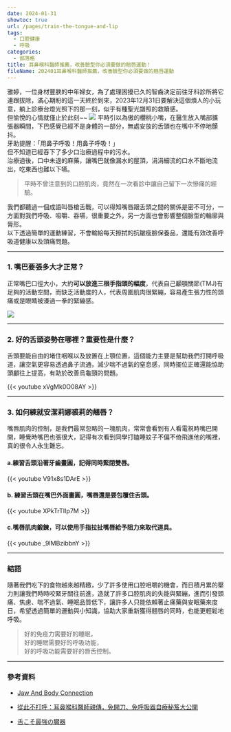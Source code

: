 ```yaml
---
date: 2024-01-31
showtoc: true
url: /pages/train-the-tongue-and-lip
tags:
  - 口腔健康
  - 呼吸
categories:
  - 部落格
title: 耳鼻喉科醫師推薦，改善臉型你必須要做的翹唇運動！
fileName: 202401耳鼻喉科醫師推薦，改善臉型你必須要做的翹唇運動
---
```


雅婷，一位身材豐腴的中年婦女，為了處理困擾已久的智齒決定前往牙科診所將它連跟拔除，滿心期盼的這一天終於到來，2023年12月31日要解決這個煩人的小玩意，躺上診療台燈光照下的那一刻，似乎有種聖光譜照的救贖感。  
但愉悅的心情就僅止於此刻~~
![](https://cdn.jsdelivr.net/gh/xiang0805/1u3ru4wj6qu04@main/2023-img/202401-1.jpg)
平時引以為傲的櫻桃小嘴，在醫生放入嘴部擴張器瞬間，下巴感覺已經不是身體的一部分，無處安放的舌頭也在嘴中不停地顫抖。  
牙助提醒：「用鼻子呼吸！用鼻子呼吸！」  
但不知道已經吞下了多少口治療過程中的污水。  
治療過後，口中未退的麻藥，讓嘴巴就像漏水的屋頂，涓涓細流的口水不斷地流出，吃東西也難以下嚥。

> 平時不曾注意到的口腔肌肉，竟然在一次看診中讓自己留下一次慘痛的經驗。

我們都聽過一個成語叫唇槍舌戰，可以得知嘴唇跟舌頭之間的關係是密不可分，一方面對我們呼吸、咀嚼、吞嚥，很重要之外，另一方面也會影響整個臉型的輪廓與脣形。  
以下透過簡單的運動練習，不會輸給每天擦拭的抗皺瘦臉保養品，還能有效改善呼吸道健康以及頭痛問題。

---

### 1. 嘴巴要張多大才正常？

正常嘴巴口徑大小，大約**可以放進三根手指頭的幅度**，代表自己顳顎關節(TMJ)有足夠的活動空間，而缺乏活動度的人，代表周圍肌肉很緊繃，容易產生張力性的頭痛或是眼睛被湊過一拳的緊繃感。

![](https://cdn.jsdelivr.net/gh/xiang0805/1u3ru4wj6qu04@main/2023-img/jaw-test-202401311040520.jpg)

---

### 2. 好的舌頭姿勢在哪裡？重要性是什麼？

舌頭要能自由的堵住咽喉以及放置在上顎位置，這個能力主要是幫助我們打開呼吸道，讓空氣更容易透過鼻子流通，減少喘不過氣的窒息感，同時擺位正確還能協助頭顱往上提高，有助於改善烏龜頸的問題。

{{< youtube xVgMk0O08AY >}}

---

### 3. 如何練就安潔莉娜裘莉的翹唇？

嘴唇肌肉的控制，是我們最常忽略的一塊肌肉，常常會看到有人看電視時嘴巴開開，睡覺時嘴巴也張很大，記得有次看到同學打瞌睡蚊子不偏不倚飛進他的嘴裡，真的很令人永生難忘。

#### a.練習舌頭沿著牙齒畫圓，記得同時緊閉雙唇。

{{< youtube V91x8s1DArE >}}

#### b. 練習舌頭在嘴巴外面畫圓，嘴唇還是要包覆住舌頭。

{{< youtube XPkTrTIIp7M >}}

#### c.嘴唇肌肉鍛鍊，可以使用手指拉扯嘴唇給予阻力來取代道具。

{{< youtube _9IMBzibbnY >}}

---

### 結語

隨著我們吃下的食物越來越精緻，少了許多使用口腔咀嚼的機會，而日積月累的壓力則讓我們時時咬緊牙關往前進，造就了許多口腔肌肉的失能與緊繃，進而引發頭痛、焦慮、喘不過氣、睡眠品質低下，讓許多人只能依賴著止痛藥與安眠藥來度日，希望透過簡單的運動與小知識，協助大家重新獲得翹唇的同時，也能更輕鬆地呼吸。

> 好的免疫力需要好的睡眠，  
> 好的睡眠需要好的呼吸功能，  
> 好的呼吸功能需要好的唇舌控制。

---

### 參考資料

- [Jaw And Body Connection](https://education.posturepro.co/products/jaw-and-body-connection)

- [從此不打呼：耳鼻喉科醫師親傳，免開刀、免呼吸器自療秘笈大公開](https://avividseo.kingstone.com.tw/avivid/product/detail/2014150496734/%E5%BE%9E%E6%AD%A4%E4%B8%8D%E6%89%93%E5%91%BC%EF%BC%9A%E8%80%B3%E9%BC%BB%E5%96%89%E7%A7%91%E9%86%AB%E5%B8%AB%E8%A6%AA%E5%82%B3%EF%BC%8C%E5%85%8D%E9%96%8B%E5%88%80%E3%80%81%E5%85%8D%E5%91%BC%E5%90%B8%E5%99%A8%E8%87%AA%E7%99%82%E7%A7%98%E7%AC%88%E5%A4%A7%E5%85%AC%E9%96%8B)

- [舌こそ最強の臓器](https://www.eslite.com/product/1001357607385955)
